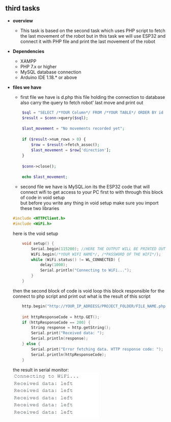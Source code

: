 ## third tasks  
* **overview**
    * This task is based on the second task which uses PHP script to fetch the last movement of the robot but in this task we will use ESP32 and connect it with PHP file and print the last movement of the robot
* **Dependencies**
    * XAMPP
    * PHP 7.x or higher
    * MySQL database connection
    * Arduino IDE 1.18.* or above

* **files we have**
    * first file we have is d.php this file holding the connection to database also carry the query to fetch robot' last move and print out
    
    ``` php
        $sql = "SELECT /*YOUR Column*/ FROM /*YOUR TABLE*/ ORDER BY id DESC LIMIT 1";
        $result = $conn->query($sql);

        $last_movement = "No movements recorded yet";

        if ($result->num_rows > 0) {
            $row = $result->fetch_assoc();
            $last_movement = $row['direction'];
        }

        $conn->close();

        echo $last_movement;
    ```
    * second file we have is MySQL.ion its the ESP32 code that will connect wifi to get access to your PC first to with through this block of code in void setup  
    but before you write any thing in void setup make sure you import these two libraries  
     
    ```cpp
    #include <HTTPClient.h>
    #include <WiFi.h>
    ```
    here is the void setup
    ```cpp
        void setup() {
            Serial.begin(115200); //HERE THE OUTPUT WILL BE PRINTED OUT
            WiFi.begin(/*YOUR WIFI NAME*/, /*PASSWORD OF THE WIFI*/);
            while (WiFi.status() != WL_CONNECTED) {
                delay(1000);
                Serial.println("Connecting to WiFi...");
            }
        }
    ```
    then the second block of code is void loop this block responsible for the connect to php script and print out what is the result of this script
    ```cpp
        http.begin("http://YOUR_IP_ADREESS/PROJECT_FOLDER/FILE_NAME.php");

        int httpResponseCode = http.GET();
        if (httpResponseCode == 200) {
            String response = http.getString();
            Serial.print("Received data: ");
            Serial.println(response);
        } else {
            Serial.print("Error fetching data. HTTP response code: ");
            Serial.println(httpResponseCode);
        }
    ```

    the result in serial monitor:  
    ![photo](result.jpg)
